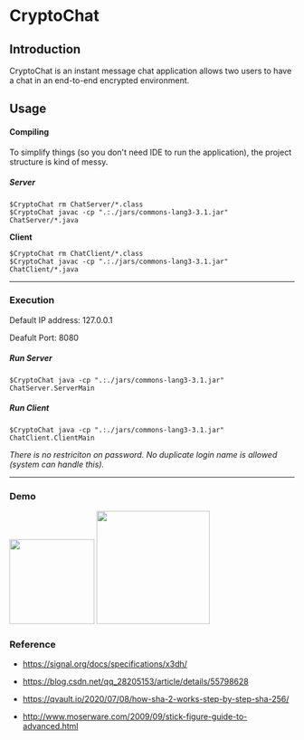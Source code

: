 # CryptoChat

## Introduction

CryptoChat is an instant message chat application allows two users to have a chat in an end-to-end encrypted environment.

## Usage

#### Compiling

To simplify things (so you don't need IDE to run the application), the project structure is kind of messy.

##### Server

```
$CryptoChat rm ChatServer/*.class
$CryptoChat javac -cp ".:./jars/commons-lang3-3.1.jar" ChatServer/*.java
```

**Client**

```
$CryptoChat rm ChatClient/*.class
$CryptoChat javac -cp ".:./jars/commons-lang3-3.1.jar" ChatClient/*.java
```

------

### Execution

Default IP address: 127.0.0.1

Deafult Port: 8080

##### Run Server

```
$CryptoChat java -cp ".:./jars/commons-lang3-3.1.jar" ChatServer.ServerMain
```

##### Run Client

```
$CryptoChat java -cp ".:./jars/commons-lang3-3.1.jar" ChatClient.ClientMain
```

*There is no restriciton on password. No duplicate login name is allowed (system can handle this).*

------

### Demo

<img height="150" src="https://github.com/ziruih999/CrytoChat/blob/main/img/login.jpg"/>
<img height="200" src="https://github.com/ziruih999/CrytoChat/blob/main/img/chat.jpg"/>

### Reference

- https://signal.org/docs/specifications/x3dh/

- https://blog.csdn.net/qq_28205153/article/details/55798628
- https://qvault.io/2020/07/08/how-sha-2-works-step-by-step-sha-256/
- http://www.moserware.com/2009/09/stick-figure-guide-to-advanced.html
